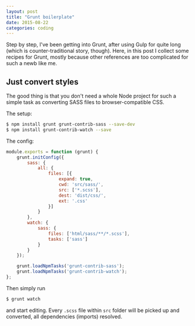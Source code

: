 ```yaml
---
layout: post
title: "Grunt boilerplate"
date: 2015-08-22
categories: coding
---
```


Step by step, I've been getting into Grunt, after using Gulp for quite long (which is counter-traditional story, though). Here, in this post I collect some recipes for Grunt, mostly because other references are too complicated for such a newb like me.

## Just convert styles

The good thing is that you don't need a whole Node project for such a simple task as converting SASS files to browser-compatible CSS.

The setup:

```bash
$ npm install grunt grunt-contrib-sass --save-dev
$ npm install grunt-contrib-watch --save
```

The config:

```javascript
module.exports = function (grunt) {
    grunt.initConfig({
        sass: {
            all: {
                files: [{
                    expand: true,
                    cwd: 'src/sass/',
                    src: ['*.scss'],
                    dest: 'dist/css/',
                    ext: '.css'
                }]
            }
        },
        watch: {
            sass: {
                files: ['html/sass/**/*.scss'],
                tasks: ['sass']
            }
        }
    });

    grunt.loadNpmTasks('grunt-contrib-sass');
    grunt.loadNpmTasks('grunt-contrib-watch');
};
```

Then simply run

```bash
$ grunt watch
```

and start editing. Every `.scss` file within `src` folder will be picked up and converted, all dependencies (imports) resolved.